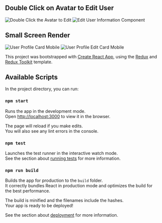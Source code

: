 ## Double Click on Avatar to Edit User

![Double Click the Avatar to Edit](https://bitbucket.org/dlipnraj/btc_social_card/raw/cae00580a0478e5a5e96b61022e5256e0d037e2c/public/assets/images/desktop_profile_card.JPG "Double Click the Avatar to Edit")
![Edit User Information Component](https://bitbucket.org/dlipnraj/btc_social_card/raw/42cdb8550d45f68b166f3dfd4ebef094c7f92be5/public/assets/images/edit_profile_card1.JPG "Edit User Information Component")

## Small Screen Render

![User Profile Card Mobile](https://bitbucket.org/dlipnraj/btc_social_card/raw/42cdb8550d45f68b166f3dfd4ebef094c7f92be5/public/assets/images/mobile_profile_card.JPG "User Profile Card Mobile")
![User Profile Edit Card Mobile](https://bitbucket.org/dlipnraj/btc_social_card/raw/42cdb8550d45f68b166f3dfd4ebef094c7f92be5/public/assets/images/edit_profile_card.JPG "User Profile Edit Card Mobile")


This project was bootstrapped with [Create React App](https://github.com/facebook/create-react-app), using the [Redux](https://redux.js.org/) and [Redux Toolkit](https://redux-toolkit.js.org/) template.

## Available Scripts

In the project directory, you can run:

### `npm start`

Runs the app in the development mode.<br />
Open [http://localhost:3000](http://localhost:3000) to view it in the browser.

The page will reload if you make edits.<br />
You will also see any lint errors in the console.

### `npm test`

Launches the test runner in the interactive watch mode.<br />
See the section about [running tests](https://facebook.github.io/create-react-app/docs/running-tests) for more information.

### `npm run build`

Builds the app for production to the `build` folder.<br />
It correctly bundles React in production mode and optimizes the build for the best performance.

The build is minified and the filenames include the hashes.<br />
Your app is ready to be deployed!

See the section about [deployment](https://facebook.github.io/create-react-app/docs/deployment) for more information.
